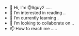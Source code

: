 - 👋 Hi, I’m @Sguy2 .....
- 👀 I’m interested in reading ..
- 🌱 I’m currently learning .
- 💞️ I’m looking to collaborate on ..
- 📫 How to reach me .....

<!---
Sguy2/Sguy2 is a ✨ special ✨ repository because its `README.md` (this file) appears on your GitHub profile.
You can click the Preview link to take a look at your changes.
--->
